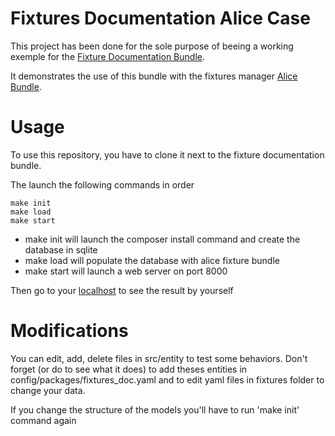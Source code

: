 Fixtures Documentation Alice Case
=========

This project has been done for the sole purpose of beeing a working exemple for the  [Fixture Documentation Bundle](https://github.com/adlarge/fixtures-documentation-bundle).

It demonstrates the use of this bundle with the fixtures manager [Alice Bundle](https://github.com/hautelook/AliceBundle).

# Usage

To use this repository, you have to clone it next to the fixture documentation bundle.

The launch the following commands in order

    make init
    make load
    make start
    
* make init will launch the composer install command and create the database in sqlite
* make load will populate the database with alice fixture bundle
* make start will launch a web server on port 8000

Then go to your [localhost](http://localhst:8000/fixtures/doc) to see the result by yourself

# Modifications

You can edit, add, delete files in src/entity to test some behaviors. Don't forget (or do to see what it does) to add theses entities
in config/packages/fixtures_doc.yaml and to edit yaml files in fixtures folder to change your data.

If you change the structure of the models you'll have to run 'make init' command again

